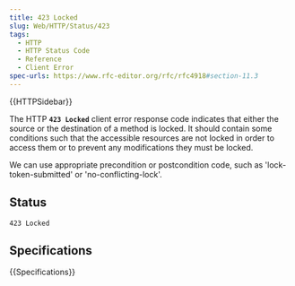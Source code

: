 ```yaml
---
title: 423 Locked
slug: Web/HTTP/Status/423
tags:
  - HTTP
  - HTTP Status Code
  - Reference
  - Client Error
spec-urls: https://www.rfc-editor.org/rfc/rfc4918#section-11.3
---
```


{{HTTPSidebar}}

The HTTP **`423 Locked`** client error response code indicates that either the source or the destination of a method is locked. It should contain some conditions such that the accessible resources are not locked in order to access them or to prevent any modifications they must be locked.

We can use appropriate precondition or postcondition code, such as 'lock-token-submitted' or 'no-conflicting-lock'.

## Status

```
423 Locked
```

## Specifications

{{Specifications}}
